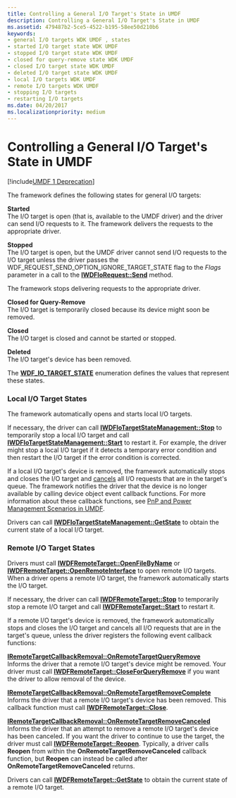 ```yaml
---
title: Controlling a General I/O Target's State in UMDF
description: Controlling a General I/O Target's State in UMDF
ms.assetid: 479487b2-5ce5-4522-b195-58ee50d210b6
keywords:
- general I/O targets WDK UMDF , states
- started I/O target state WDK UMDF
- stopped I/O target state WDK UMDF
- closed for query-remove state WDK UMDF
- closed I/O target state WDK UMDF
- deleted I/O target state WDK UMDF
- local I/O targets WDK UMDF
- remote I/O targets WDK UMDF
- stopping I/O targets
- restarting I/O targets
ms.date: 04/20/2017
ms.localizationpriority: medium
---
```


# Controlling a General I/O Target's State in UMDF


[!include[UMDF 1 Deprecation](../includes/umdf-1-deprecation.md)]

The framework defines the following states for general I/O targets:

<a href="" id="started"></a>**Started**  
The I/O target is open (that is, available to the UMDF driver) and the driver can send I/O requests to it. The framework delivers the requests to the appropriate driver.

<a href="" id="stopped"></a>**Stopped**  
The I/O target is open, but the UMDF driver cannot send I/O requests to the I/O target unless the driver passes the WDF\_REQUEST\_SEND\_OPTION\_IGNORE\_TARGET\_STATE flag to the *Flags* parameter in a call to the [**IWDFIoRequest::Send**](https://docs.microsoft.com/windows-hardware/drivers/ddi/wudfddi/nf-wudfddi-iwdfiorequest-send) method.

The framework stops delivering requests to the appropriate driver.

<a href="" id="closed-for-query-remove-------"></a>**Closed for Query-Remove**   
The I/O target is temporarily closed because its device might soon be removed.

<a href="" id="closed"></a>**Closed**  
The I/O target is closed and cannot be started or stopped.

<a href="" id="deleted"></a>**Deleted**  
The I/O target's device has been removed.

The [**WDF\_IO\_TARGET\_STATE**](https://docs.microsoft.com/windows-hardware/drivers/ddi/wdfiotarget/ne-wdfiotarget-_wdf_io_target_state) enumeration defines the values that represent these states.

### Local I/O Target States

The framework automatically opens and starts local I/O targets.

If necessary, the driver can call [**IWDFIoTargetStateManagement::Stop**](https://docs.microsoft.com/windows-hardware/drivers/ddi/wudfddi/nf-wudfddi-iwdfiotargetstatemanagement-stop) to temporarily stop a local I/O target and call [**IWDFIoTargetStateManagement::Start**](https://docs.microsoft.com/windows-hardware/drivers/ddi/wudfddi/nf-wudfddi-iwdfiotargetstatemanagement-start) to restart it. For example, the driver might stop a local I/O target if it detects a temporary error condition and then restart the I/O target if the error condition is corrected.

If a local I/O target's device is removed, the framework automatically stops and closes the I/O target and [cancels](canceling-i-o-requests.md) all I/O requests that are in the target's queue. The framework notifies the driver that the device is no longer available by calling device object event callback functions. For more information about these callback functions, see [PnP and Power Management Scenarios in UMDF](pnp-and-power-management-scenarios-in-umdf.md).

Drivers can call [**IWDFIoTargetStateManagement::GetState**](https://docs.microsoft.com/windows-hardware/drivers/ddi/wudfddi/nf-wudfddi-iwdfiotargetstatemanagement-getstate) to obtain the current state of a local I/O target.

### Remote I/O Target States

Drivers must call [**IWDFRemoteTarget::OpenFileByName**](https://docs.microsoft.com/windows-hardware/drivers/ddi/wudfddi/nf-wudfddi-iwdfremotetarget-openfilebyname) or [**IWDFRemoteTarget::OpenRemoteInterface**](https://docs.microsoft.com/windows-hardware/drivers/ddi/wudfddi/nf-wudfddi-iwdfremotetarget-openremoteinterface) to open remote I/O targets. When a driver opens a remote I/O target, the framework automatically starts the I/O target.

If necessary, the driver can call [**IWDFRemoteTarget::Stop**](https://docs.microsoft.com/windows-hardware/drivers/ddi/wudfddi/nf-wudfddi-iwdfremotetarget-stop) to temporarily stop a remote I/O target and call [**IWDFRemoteTarget::Start**](https://docs.microsoft.com/windows-hardware/drivers/ddi/wudfddi/nf-wudfddi-iwdfremotetarget-start) to restart it.

If a remote I/O target's device is removed, the framework automatically stops and closes the I/O target and cancels all I/O requests that are in the target's queue, unless the driver registers the following event callback functions:

<a href="" id="---------iremotetargetcallbackremoval--onremotetargetqueryremove--------"></a>[**IRemoteTargetCallbackRemoval::OnRemoteTargetQueryRemove**](https://docs.microsoft.com/windows-hardware/drivers/ddi/wudfddi/nf-wudfddi-iremotetargetcallbackremoval-onremotetargetqueryremove)  
Informs the driver that a remote I/O target's device might be removed. Your driver must call [**IWDFRemoteTarget::CloseForQueryRemove**](https://docs.microsoft.com/windows-hardware/drivers/ddi/wudfddi/nf-wudfddi-iwdfremotetarget-closeforqueryremove) if you want the driver to allow removal of the device.

<a href="" id="---------iremotetargetcallbackremoval--onremotetargetremovecomplete--------"></a>[**IRemoteTargetCallbackRemoval::OnRemoteTargetRemoveComplete**](https://docs.microsoft.com/windows-hardware/drivers/ddi/wudfddi/nf-wudfddi-iremotetargetcallbackremoval-onremotetargetremovecomplete)  
Informs the driver that a remote I/O target's device has been removed. This callback function must call [**IWDFRemoteTarget::Close**](https://docs.microsoft.com/windows-hardware/drivers/ddi/wudfddi/nf-wudfddi-iwdfremotetarget-close).

<a href="" id="---------iremotetargetcallbackremoval--onremotetargetremovecanceled--------"></a>[**IRemoteTargetCallbackRemoval::OnRemoteTargetRemoveCanceled**](https://docs.microsoft.com/windows-hardware/drivers/ddi/wudfddi/nf-wudfddi-iremotetargetcallbackremoval-onremotetargetremovecanceled)  
Informs the driver that an attempt to remove a remote I/O target's device has been canceled. If you want the driver to continue to use the target, the driver must call [**IWDFRemoteTarget::Reopen**](https://docs.microsoft.com/windows-hardware/drivers/ddi/wudfddi/nf-wudfddi-iwdfremotetarget-reopen). Typically, a driver calls **Reopen** from within the **OnRemoteTargetRemoveCanceled** callback function, but **Reopen** can instead be called after **OnRemoteTargetRemoveCanceled** returns.

Drivers can call [**IWDFRemoteTarget::GetState**](https://docs.microsoft.com/windows-hardware/drivers/ddi/wudfddi/nf-wudfddi-iwdfremotetarget-getstate) to obtain the current state of a remote I/O target.

 

 






